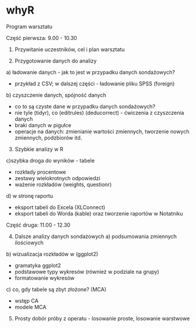 # whyR

Program warsztatu

Część pierwsza: 9.00 - 10.30

1. Przywitanie uczestników, cel i plan warsztatu

2. Przygotowanie danych do analizy

a) ładowanie danych - jak to jest w przypadku danych sondażowych?
- przykład z CSV; w dalszej części - ładowanie pliku SPSS (foreign)

b) czyszczenie danych, spójność danych
- co to są czyste dane w przypadku danych sondażowych?
- nie tyle (tidyr), co (editrules) (deducorrect) - ćwiczenia z czyszczenia danych
- braki danych w pigułce
- operacje na danych: zmienianie wartości zmiennych, tworzenie nowych zmiennych, podzbiorów itd.

3) Szybkie analizy w R 

c)szybka droga do wyników - tabele
- rozkłady procentowe
- zestawy wielokrotnych odpowiedzi
- ważenie rozkładów (weights, questionr)

d) w stronę raportu
- eksport tabeli do Excela (XLConnect)
- eksport tabeli do Worda (kable) oraz tworzenie raportów w Notatniku

Część druga: 11.00 - 12.30

4) Dalsze analizy danych sondażowych
a) podsumowania zmiennych ilościowych

b) wizualizacja rozkładów w (ggplot2)
- gramatyka ggplot2
- podstawowe typy wykresów (również w podziale na grupy)
- formatowanie wykresów

c) co, gdy tabele są zbyt złożone? (MCA)
- wstęp CA
- modele MCA

5) Prosty dobór próby z operatu - losowanie proste, losowanie warstwowe
